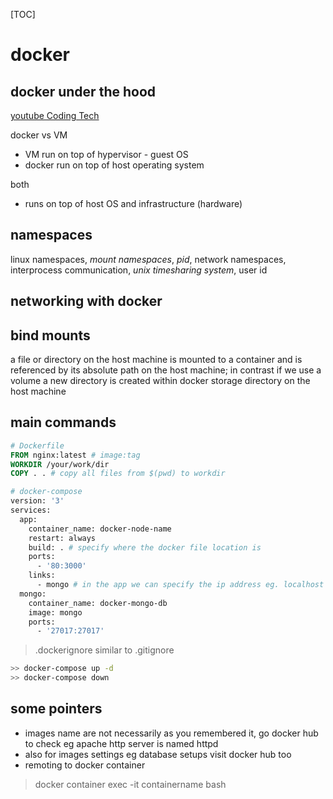 [TOC]

# docker

## docker under the hood

[youtube Coding Tech](https://www.youtube.com/watch?v=-NzfOhSAZpA&ab_channel=CodingTech)

docker vs VM

- VM run on top of hypervisor - guest OS
- docker run on top of host operating system

both

- runs on top of host OS and infrastructure (hardware)

## namespaces

linux namespaces, *mount namespaces*, *pid*, network namespaces, interprocess communication, *unix timesharing system*, user id

## networking with docker

## bind mounts

a file or directory on the host machine is mounted to a container and is referenced by its absolute path on the host machine; in contrast if we use a volume a new directory is created within docker storage directory on the host machine

## main commands

```dockerfile
# Dockerfile
FROM nginx:latest # image:tag
WORKDIR /your/work/dir
COPY . . # copy all files from $(pwd) to workdir
```

```dockerfile
# docker-compose
version: '3'
services:
  app:
  	container_name: docker-node-name
  	restart: always
  	build: . # specify where the docker file location is
  	ports:
  	  - '80:3000'
  	links:
  	  - mongo # in the app we can specify the ip address eg. localhost to the word 'mongo'
  mongo:
  	container_name: docker-mongo-db
  	image: mongo
  	ports:
  	  - '27017:27017'
```

> .dockerignore similar to .gitignore

```bash
>> docker-compose up -d
>> docker-compose down
```

## some pointers

- images name are not necessarily as you remembered it, go docker hub to check eg apache http server is named httpd
- also for images settings eg database setups visit docker hub too
- remoting to docker container 

> docker container exec -it containername bash